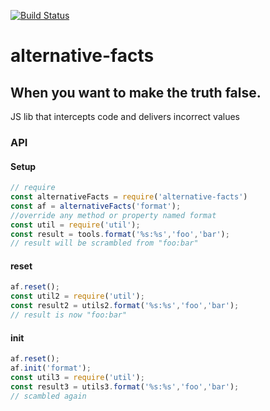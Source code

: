 [![Build Status](https://travis-ci.org/Kevnz/fuxor.png?branch=master)](https://travis-ci.org/Kevnz/alternative-facts)
# alternative-facts
## When you want to make the truth false.

JS lib that intercepts code and delivers incorrect values

### API
#### Setup
```js
// require
const alternativeFacts = require('alternative-facts')
const af = alternativeFacts('format'); 
//override any method or property named format
const util = require('util');
const result = tools.format('%s:%s','foo','bar');
// result will be scrambled from "foo:bar"

```

#### reset
```js
af.reset();
const util2 = require('util');
const result2 = utils2.format('%s:%s','foo','bar');
// result is now "foo:bar"
```

#### init
```js
af.reset();
af.init('format');
const util3 = require('util');
const result3 = utils3.format('%s:%s','foo','bar');
// scambled again
```


